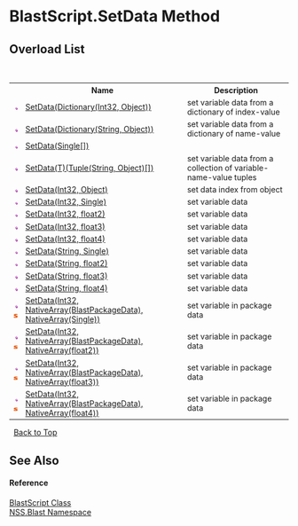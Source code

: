 # BlastScript.SetData Method 
 


## Overload List
&nbsp;<table><tr><th></th><th>Name</th><th>Description</th></tr><tr><td>![Public method](media/pubmethod.gif "Public method")</td><td><a href="bd776ef2-f129-9a5e-4117-de121f307e21">SetData(Dictionary(Int32, Object))</a></td><td>
set variable data from a dictionary of index-value</td></tr><tr><td>![Public method](media/pubmethod.gif "Public method")</td><td><a href="00522241-25f6-c949-8228-186c9bb263b4">SetData(Dictionary(String, Object))</a></td><td>
set variable data from a dictionary of name-value</td></tr><tr><td>![Public method](media/pubmethod.gif "Public method")</td><td><a href="714c9e11-2a78-adca-855d-a545cad0603b">SetData(Single[])</a></td><td /></tr><tr><td>![Public method](media/pubmethod.gif "Public method")</td><td><a href="68c2d612-acb4-90a3-29cd-4772b80d33a9">SetData(T)(Tuple(String, Object)[])</a></td><td>
set variable data from a collection of variable-name-value tuples</td></tr><tr><td>![Public method](media/pubmethod.gif "Public method")</td><td><a href="2a10b92f-dbfc-5c56-dbb7-b5e23dff9b79">SetData(Int32, Object)</a></td><td>
set data index from object</td></tr><tr><td>![Public method](media/pubmethod.gif "Public method")</td><td><a href="08c49f58-1018-d469-7f07-e91b8467dcbd">SetData(Int32, Single)</a></td><td>
set variable data</td></tr><tr><td>![Public method](media/pubmethod.gif "Public method")</td><td><a href="36432f73-4a66-78aa-5273-7ec8e4c3eeef">SetData(Int32, float2)</a></td><td>
set variable data</td></tr><tr><td>![Public method](media/pubmethod.gif "Public method")</td><td><a href="9bf3c699-94a4-9e24-cf9b-17ef0d035410">SetData(Int32, float3)</a></td><td>
set variable data</td></tr><tr><td>![Public method](media/pubmethod.gif "Public method")</td><td><a href="92a80d5b-1883-053d-3904-bbbdd9be0d4b">SetData(Int32, float4)</a></td><td>
set variable data</td></tr><tr><td>![Public method](media/pubmethod.gif "Public method")</td><td><a href="188c7f31-53ce-cbfe-100c-ae80f53f6b3b">SetData(String, Single)</a></td><td>
set variable data</td></tr><tr><td>![Public method](media/pubmethod.gif "Public method")</td><td><a href="25cf9704-9fef-bd64-7d10-e9b6cec3c2f1">SetData(String, float2)</a></td><td>
set variable data</td></tr><tr><td>![Public method](media/pubmethod.gif "Public method")</td><td><a href="4cf36935-90a3-17f9-0b8b-3052f6e50d77">SetData(String, float3)</a></td><td>
set variable data</td></tr><tr><td>![Public method](media/pubmethod.gif "Public method")</td><td><a href="7e3e117d-5953-51d6-103f-5441913805c7">SetData(String, float4)</a></td><td>
set variable data</td></tr><tr><td>![Public method](media/pubmethod.gif "Public method")![Static member](media/static.gif "Static member")</td><td><a href="08b4ccc8-e2b1-4d2e-191e-98a59bfc5ab4">SetData(Int32, NativeArray(BlastPackageData), NativeArray(Single))</a></td><td>
set variable in package data</td></tr><tr><td>![Public method](media/pubmethod.gif "Public method")![Static member](media/static.gif "Static member")</td><td><a href="345a83be-f610-b8d6-4fea-c89986278de7">SetData(Int32, NativeArray(BlastPackageData), NativeArray(float2))</a></td><td>
set variable in package data</td></tr><tr><td>![Public method](media/pubmethod.gif "Public method")![Static member](media/static.gif "Static member")</td><td><a href="ef58e2ac-0ed5-2817-301c-07c0354f6eeb">SetData(Int32, NativeArray(BlastPackageData), NativeArray(float3))</a></td><td>
set variable in package data</td></tr><tr><td>![Public method](media/pubmethod.gif "Public method")![Static member](media/static.gif "Static member")</td><td><a href="17e714a7-3226-1bab-0094-2afa7bdde45b">SetData(Int32, NativeArray(BlastPackageData), NativeArray(float4))</a></td><td>
set variable in package data</td></tr></table>&nbsp;
<a href="#blastscript.setdata-method">Back to Top</a>

## See Also


#### Reference
<a href="701ebde6-515e-1fd5-a11a-526716112a12">BlastScript Class</a><br /><a href="88b55311-4a89-0894-e27a-e157e443c7f7">NSS.Blast Namespace</a><br />